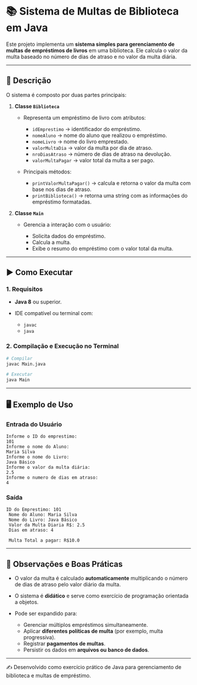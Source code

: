 # 📚 Sistema de Multas de Biblioteca em Java

Este projeto implementa um **sistema simples para gerenciamento de multas de empréstimos de livros** em uma biblioteca. Ele calcula o valor da multa baseado no número de dias de atraso e no valor da multa diária.

---

## 📌 Descrição

O sistema é composto por duas partes principais:

1. **Classe `Biblioteca`**

   * Representa um empréstimo de livro com atributos:

     * `idEmprestimo` → identificador do empréstimo.
     * `nomeAluno` → nome do aluno que realizou o empréstimo.
     * `nomeLivro` → nome do livro emprestado.
     * `valorMultaDia` → valor da multa por dia de atraso.
     * `nroDiasAtraso` → número de dias de atraso na devolução.
     * `valorMultaPagar` → valor total da multa a ser pago.
   * Principais métodos:

     * `printValorMultaPagar()` → calcula e retorna o valor da multa com base nos dias de atraso.
     * `printBiblioteca()` → retorna uma string com as informações do empréstimo formatadas.

2. **Classe `Main`**

   * Gerencia a interação com o usuário:

     * Solicita dados do empréstimo.
     * Calcula a multa.
     * Exibe o resumo do empréstimo com o valor total da multa.

---

## ▶️ Como Executar

### 1. Requisitos

* **Java 8** ou superior.
* IDE compatível ou terminal com:

  * `javac`
  * `java`

### 2. Compilação e Execução no Terminal

```bash
# Compilar
javac Main.java

# Executar
java Main
```

---

## 🖥️ Exemplo de Uso

### Entrada do Usuário

```text
Informe o ID do emprestimo: 
101
Informe o nome do Aluno: 
Maria Silva
Informe o nome do Livro: 
Java Básico
Informe o valor da multa diária: 
2.5
Informe o numero de dias em atraso: 
4
```

### Saída

```text
ID do Emprestimo: 101
 Nome do Aluno: Maria Silva
 Nome do Livro: Java Básico
 Valor da Multa Diaria R$: 2.5
 Dias em atraso: 4

 Multa Total a pagar: R$10.0
```

---

## 📒 Observações e Boas Práticas

* O valor da multa é calculado **automaticamente** multiplicando o número de dias de atraso pelo valor diário da multa.
* O sistema é **didático** e serve como exercício de programação orientada a objetos.
* Pode ser expandido para:

  * Gerenciar múltiplos empréstimos simultaneamente.
  * Aplicar **diferentes políticas de multa** (por exemplo, multa progressiva).
  * Registrar **pagamentos de multas**.
  * Persistir os dados em **arquivos ou banco de dados**.

---

✍️ Desenvolvido como exercício prático de Java para gerenciamento de biblioteca e multas de empréstimo.
